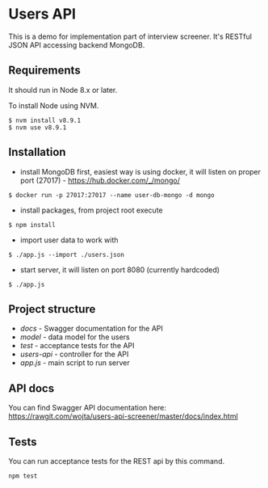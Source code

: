 # Users API

This is a demo for implementation part of interview screener. 
It's RESTful JSON API accessing backend MongoDB. 

## Requirements
It should run in Node 8.x or later.

To install Node using NVM.

```
$ nvm install v8.9.1
$ nvm use v8.9.1
```


## Installation 

* install MongoDB first, easiest way is using docker, it will listen on proper port (27017) - https://hub.docker.com/_/mongo/
```
$ docker run -p 27017:27017 --name user-db-mongo -d mongo
```
* install packages, from project root execute
```
$ npm install
```
* import user data to work with
```
$ ./app.js --import ./users.json
```
* start server, it will listen on port 8080 (currently hardcoded)
```
$ ./app.js 
```

## Project structure
- *docs* - Swagger documentation for the API
- *model* - data model for the users
- *test* - acceptance tests for the API
- *users-api* - controller for the API
- *app.js* - main script to run server

## API docs

You can find Swagger API documentation here:
https://rawgit.com/wojta/users-api-screener/master/docs/index.html 

## Tests

You can run acceptance tests for the REST api by this command.

```npm test```

